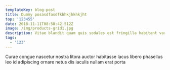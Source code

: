 ```yaml
---
templateKey: blog-post
title: Dummy posasdfasdfkhhkjhkhkjht
top: '123455'
date: 2018-11-11T08:58:42.512Z
image: /img/products-grid1.jpg
description: Vitae blandit quam quis sodales est fringilla habitant varius risus
tags:
  - '123'
---
```

Curae congue nascetur nostra litora auctor habitasse lacus libero phasellus leo id adipiscing ornare netus dis iaculis nullam erat porta
